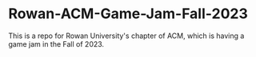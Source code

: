 # Rowan-ACM-Game-Jam-Fall-2023
This is a repo for Rowan University's chapter of ACM, which is having a game jam in the Fall of 2023.
